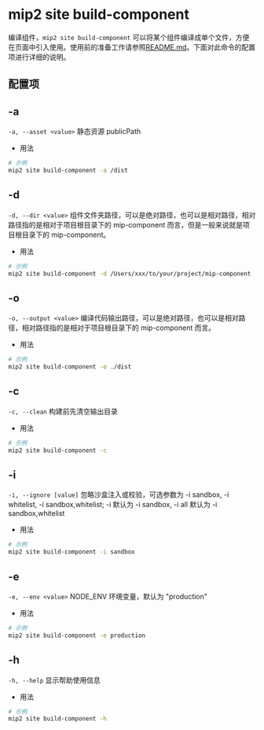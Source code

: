 # mip2 site build-component

编译组件，`mip2 site build-component` 可以将某个组件编译成单个文件，方便在页面中引入使用。使用前的准备工作请参照[README.md](https://github.com/mipengine/mip-cli-plugin-site/blob/master/README.md)。下面对此命令的配置项进行详细的说明。

## 配置项

## -a

`-a, --asset <value>` 静态资源 publicPath

- 用法


```bash
# 示例
mip2 site build-component -a /dist
```

## -d

`-d, --dir <value>` 组件文件夹路径，可以是绝对路径，也可以是相对路径，相对路径指的是相对于项目根目录下的 mip-component 而言，但是一般来说就是项目根目录下的 mip-component。

- 用法

```bash
# 示例
mip2 site build-component -d /Users/xxx/to/your/project/mip-component
```


## -o

`-o, --output <value>` 编译代码输出路径，可以是绝对路径，也可以是相对路径，相对路径指的是相对于项目根目录下的 mip-component 而言。

- 用法


```bash
# 示例
mip2 site build-component -o ./dist
```

## -c

`-c, --clean` 构建前先清空输出目录

- 用法


```bash
# 示例
mip2 site build-component -c
```

## -i

`-i, --ignore [value]` 忽略沙盒注入或校验，可选参数为 -i sandbox, -i whitelist, -i sandbox,whitelist; -i 默认为 -i sandbox, -i all 默认为 -i sandbox,whitelist

- 用法


```bash
# 示例
mip2 site build-component -i sandbox
```

## -e

`-e, --env <value>` NODE_ENV 环境变量，默认为 "production"

- 用法


```bash
# 示例
mip2 site build-component -e production
```


## -h

`-h, --help` 显示帮助使用信息

- 用法


```bash
# 示例
mip2 site build-component -h
```